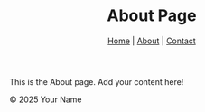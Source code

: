 <!DOCTYPE html>
<html lang="en">
<head>
    <meta charset="UTF-8">
    <meta name="viewport" content="width=device-width, initial-scale=1.0">
    <title>About - My GitHub Website</title>
    <link rel="stylesheet" href="style.css">
    
</head>
<body>
    <header>
        <h1>About Page</h1>
        <nav>
            <a href="index.html">Home</a> |
            <a href="about.html">About</a> |
            <a href="contact.html">Contact</a>
        </nav>
    </header>
    <main>
        <p>This is the About page. Add your content here!</p>
    </main>
    <footer>
        <p>&copy; 2025 Your Name</p>
    </footer>
</body>
</html>

